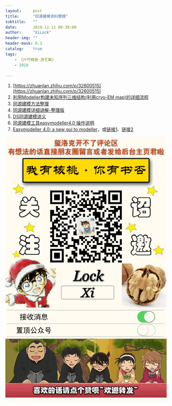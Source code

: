 ```yaml
---
layout:     post
title:      "同源建模资料整理"
subtitle:   ""
date:       2019-12-11 08:38:00
author:     "XiLock"
header-img: ""
header-mask: 0.3
catalog:    true
tags:
    - 《斤竹精舍·游艺集》
    - 2018

---
```


1. [https://zhuanlan.zhihu.com/p/32600515](https://zhuanlan.zhihu.com/p/32600515)
1. [利用Modeller构建未知序列三维结构(利用cryo-EM map)的详细流程](http://www.voidcn.com/article/p-hqxzmafj-bkr.html)
1. [同源建模方法整理](https://zhuanlan.zhihu.com/p/45041082)
1. [同源建模详细讲解-整理版](https://wenku.baidu.com/view/8c836b34915f804d2b16c158.html)
1. [DS同源建模讲义](https://wenku.baidu.com/view/32fdae53daef5ef7ba0d3cca.html)
1. [同源建模工具easymodeller4.0 操作说明](https://wenku.baidu.com/view/2d00e4220b1c59eef8c7b46b.html)
1. [Easymodeller 4.0: a new gui to modeller](/attachment/EasyModeller4.0_A_new_gui_to_MODELLER.pdf)，或[链接1](http://modellergui.blogspot.com/)、[链接2](http://modellergui.blogspot.com/2012/07/easymodeller-40-new-gui-to-modeller.html)

![](/img/wc-tail.GIF)
